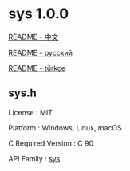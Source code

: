 # sys 1.0.0

[README - 中文](https://github.com/CodeMouse179/sys/blob/main/Doc/README_CN.md)

[README - русский](https://github.com/CodeMouse179/sys/blob/main/Doc/README_RU.md)

[README - türkçe](https://github.com/CodeMouse179/sys/blob/main/Doc/README_TR.md)

## sys.h

License : MIT

Platform : Windows, Linux, macOS

C Required Version : C 90

API Family : [sys](https://github.com/CodeMouse179/sys)